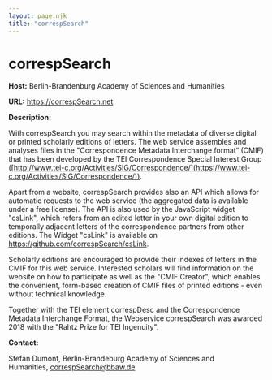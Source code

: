 ```yaml
---
layout: page.njk
title: "correspSearch"
---
```

# correspSearch
**Host:** Berlin-Brandenburg Academy of Sciences and Humanities


**URL:** <https://correspSearch.net>


**Description:**


With correspSearch you may search within the metadata of diverse digital
or printed scholarly editions of letters. The web service assembles and
analyses files in the "Correspondence Metadata Interchange format“
(CMIF) that has been developed by the TEI Correspondence Special
Interest Group ([http://www.tei-c.org/Activities/SIG/Correspondence/](https://www.tei-c.org/Activities/SIG/Correspondence/)).


Apart from a website, correspSearch provides also an API which allows
for automatic requests to the web service (the aggregated data is
available under a free license). The API is also used by the JavaScript
widget "csLink", which refers from an edited letter in your own digital
edition to temporally adjacent letters of the correspondence partners
from other editions. The Widget "csLink" is available on
<https://github.com/correspSearch/csLink>.


Scholarly editions are encouraged to provide their indexes of letters in
the CMIF for this web service. Interested scholars will find information
on the website on how to participate as well as the "CMIF Creator",
which enables the convenient, form-based creation of CMIF files of
printed editions - even without technical knowledge.


Together with the TEI element correspDesc and the Correspondence
Metadata Interchange Format, the Webservice correspSearch was awarded
2018 with the "Rahtz Prize for TEI Ingenuity".


**Contact:**


Stefan Dumont, Berlin-Brandeburg Academy of Sciences and Humanities, [correspSearch@bbaw.de](mailto:correspSearch@bbaw.de)


